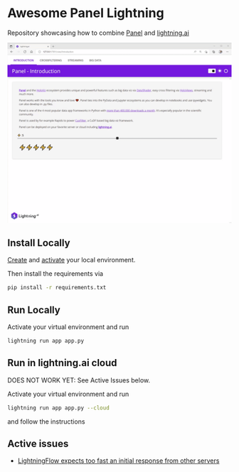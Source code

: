 # Awesome Panel Lightning

Repository showcasing how to combine [Panel](https://panel.holoviz.org) and [lightning.ai](https://lightning.ai/)

![awesome-panel-lightning tour](assets/awesome-panel-lightning.gif)

## Install Locally

[Create](https://realpython.com/python-virtual-environments-a-primer/#create-it) and [activate](https://realpython.com/python-virtual-environments-a-primer/#activate-it) your local environment. 

Then install the requirements via

```bash
pip install -r requirements.txt
```

## Run Locally

Activate your virtual environment and run

```bash
lightning run app app.py
```

## Run in lightning.ai cloud

DOES NOT WORK YET: See Active Issues below.

Activate your virtual environment and run

```bash
lightning run app app.py --cloud
```

and follow the instructions

## Active issues

- [LightningFlow expects too fast an initial response from other servers](https://github.com/Lightning-AI/lightning/issues/13381)